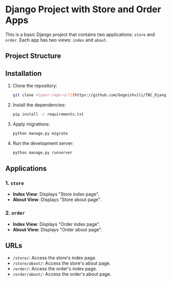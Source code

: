 # Django Project with Store and Order Apps

This is a basic Django project that contains two applications: `store` and `order`. Each app has two views: `index` and `about`.

## Project Structure




## Installation

1. Clone the repository:

    ```bash
    git clone <[your-repo-url](https://github.com/Gogeishvili/TBC_Django_Project.git)>
    ```

2. Install the dependencies:

    ```bash
    pip install -r requirements.txt
    ```

3. Apply migrations:

    ```bash
    python manage.py migrate
    ```

4. Run the development server:

    ```bash
    python manage.py runserver
    ```

## Applications

### 1. `store`

- **Index View**: Displays "Store index page".
- **About View**: Displays "Store about page".

### 2. `order`

- **Index View**: Displays "Order index page".
- **About View**: Displays "Order about page".

## URLs

- `/store/`: Access the store's index page.
- `/store/about/`: Access the store's about page.
- `/order/`: Access the order's index page.
- `/order/about/`: Access the order's about page.

